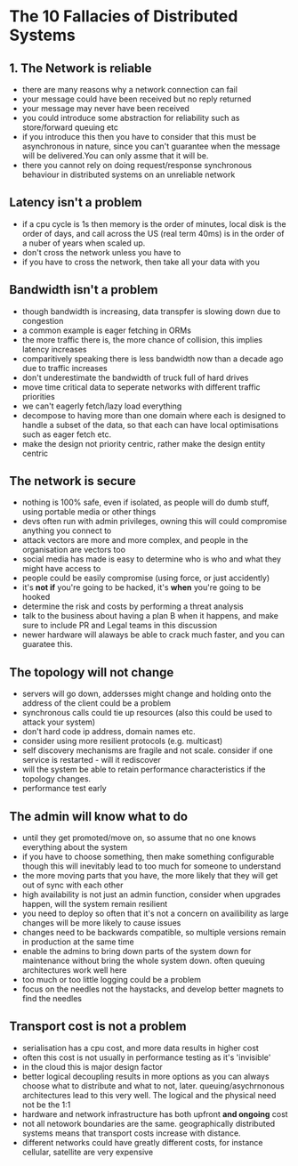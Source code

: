 # The 10 Fallacies of Distributed Systems

## 1. The Network is reliable

- there are many reasons why a network connection can fail
- your message could have been received but no reply returned
- your message may never have been received
- you could introduce some abstraction for reliability such as store/forward queuing etc
- if you introduce this then you have to consider that this must be asynchronous in nature, since you can't guarantee when the message will be delivered.You can only assme that it will be. 
- there you cannot rely on doing request/response synchronous behaviour in distributed systems on an unreliable network

##  Latency isn't a problem

- if a cpu cycle is 1s then memory is the order of minutes, local disk is the order of days, and call across the US (real term 40ms) is in the order of a nuber of years when scaled up. 
- don't cross the network unless you have to
- if you have to cross the network, then take all your data with you

## Bandwidth isn't a problem

- though bandwidth is increasing, data transpfer is slowing down due to congestion
- a common example is eager fetching in ORMs
- the more traffic there is, the more chance of collision, this implies latency increases
- comparitively speaking there is less bandwidth now than a decade ago due to traffic increases
- don't underestimate the bandwidth of truck full of hard drives
- move time critical data to seperate networks with different traffic priorities
- we can't eagerly fetch/lazy load everything
- decompose to having more than one domain where each is designed to handle a subset of the data, so that each can have local optimisations such as eager fetch etc.
- make the design not priority centric, rather make the design entity centric

## The network is secure

- nothing is 100% safe, even if isolated, as people will do dumb stuff, using portable media or other things
- devs often run with admin privileges, owning this will could compromise anything you connect to
- attack vectors are more and more complex, and people in the organisation are vectors too
- social media has made is easy to determine who is who and what they might have access to
- people could be easily compromise (using force, or just accidently)
- it's **not if** you're going to be hacked, it's **when** you're going to be hooked
- determine the risk and costs by performing a threat analysis
- talk to the business about having a plan B when it happens, and make sure to  include PR and Legal teams in this discussion
- newer hardware will alaways be able to crack much faster, and you can guaratee this.

## The topology will not change

- servers will go down, addersses might change and holding onto the address of the client could be a problem
- synchronous calls could tie up resources (also this could be used to attack your system)
- don't hard code ip address, domain names etc. 
- consider using more resilient protocols (e.g. multicast)
- self discovery mechanisms are fragile and not scale. consider if one service is restarted - will it rediscover
- will the system be able to retain performance characteristics if the topology changes. 
- performance test early

## The admin will know what to do

- until they get promoted/move on, so assume that no one knows everything about the system
- if you have to choose something, then make something configurable though this will inevitably lead to too much for someone to understand
- the more moving parts that you have, the more likely that they will get out of sync with each other
- high availability is not just an admin function, consider when upgrades happen, will the system remain resilient
- you need to deploy so often that it's not a concern on availibility as large changes will be more likely to cause issues
- changes need to be backwards compatible, so multiple versions remain in production at the same time
- enable the admins to bring down parts of the system down for maintenance without bring the whole system down. often queuing architectures work well here
- too much or too little logging could be a problem 
- focus on the needles not the haystacks, and develop better magnets to find the needles

## Transport cost is not a problem

- serialisation has a cpu cost, and more data results in higher cost
- often this cost is not usually in performance testing as it's 'invisible'
- in the cloud this is major design factor
- better logical decoupling results in more options as you can always choose what to distribute and what to not, later. queuing/asychrnonous architectures lead to this very well. The logical and the physical need not be the 1:1
- hardware and network infrastructure has both upfront **and ongoing** cost
- not all netowork boundaries are the same. geographically distributed systems means that transport costs increase with distance.
- different networks could have greatly different costs, for instance cellular, satellite are very expensive









